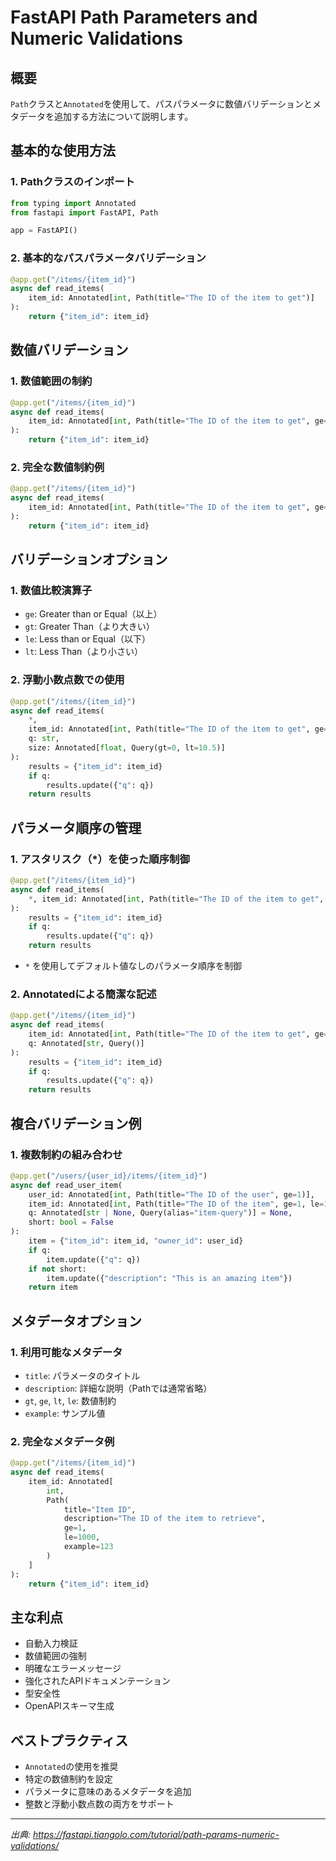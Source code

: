 # FastAPI Path Parameters and Numeric Validations

## 概要
`Path`クラスと`Annotated`を使用して、パスパラメータに数値バリデーションとメタデータを追加する方法について説明します。

## 基本的な使用方法

### 1. Pathクラスのインポート
```python
from typing import Annotated
from fastapi import FastAPI, Path

app = FastAPI()
```

### 2. 基本的なパスパラメータバリデーション
```python
@app.get("/items/{item_id}")
async def read_items(
    item_id: Annotated[int, Path(title="The ID of the item to get")]
):
    return {"item_id": item_id}
```

## 数値バリデーション

### 1. 数値範囲の制約
```python
@app.get("/items/{item_id}")
async def read_items(
    item_id: Annotated[int, Path(title="The ID of the item to get", ge=1)]
):
    return {"item_id": item_id}
```

### 2. 完全な数値制約例
```python
@app.get("/items/{item_id}")
async def read_items(
    item_id: Annotated[int, Path(title="The ID of the item to get", ge=1, le=1000)]
):
    return {"item_id": item_id}
```

## バリデーションオプション

### 1. 数値比較演算子
- `ge`: Greater than or Equal（以上）
- `gt`: Greater Than（より大きい）
- `le`: Less than or Equal（以下）
- `lt`: Less Than（より小さい）

### 2. 浮動小数点数での使用
```python
@app.get("/items/{item_id}")
async def read_items(
    *,
    item_id: Annotated[int, Path(title="The ID of the item to get", ge=0, le=1000)],
    q: str,
    size: Annotated[float, Query(gt=0, lt=10.5)]
):
    results = {"item_id": item_id}
    if q:
        results.update({"q": q})
    return results
```

## パラメータ順序の管理

### 1. アスタリスク（*）を使った順序制御
```python
@app.get("/items/{item_id}")
async def read_items(
    *, item_id: Annotated[int, Path(title="The ID of the item to get", ge=1)], q: str
):
    results = {"item_id": item_id}
    if q:
        results.update({"q": q})
    return results
```
- `*` を使用してデフォルト値なしのパラメータ順序を制御

### 2. Annotatedによる簡潔な記述
```python
@app.get("/items/{item_id}")
async def read_items(
    item_id: Annotated[int, Path(title="The ID of the item to get", ge=1)],
    q: Annotated[str, Query()]
):
    results = {"item_id": item_id}
    if q:
        results.update({"q": q})
    return results
```

## 複合バリデーション例

### 1. 複数制約の組み合わせ
```python
@app.get("/users/{user_id}/items/{item_id}")
async def read_user_item(
    user_id: Annotated[int, Path(title="The ID of the user", ge=1)],
    item_id: Annotated[int, Path(title="The ID of the item", ge=1, le=1000)],
    q: Annotated[str | None, Query(alias="item-query")] = None,
    short: bool = False
):
    item = {"item_id": item_id, "owner_id": user_id}
    if q:
        item.update({"q": q})
    if not short:
        item.update({"description": "This is an amazing item"})
    return item
```

## メタデータオプション

### 1. 利用可能なメタデータ
- `title`: パラメータのタイトル
- `description`: 詳細な説明（Pathでは通常省略）
- `gt`, `ge`, `lt`, `le`: 数値制約
- `example`: サンプル値

### 2. 完全なメタデータ例
```python
@app.get("/items/{item_id}")
async def read_items(
    item_id: Annotated[
        int,
        Path(
            title="Item ID",
            description="The ID of the item to retrieve",
            ge=1,
            le=1000,
            example=123
        )
    ]
):
    return {"item_id": item_id}
```

## 主な利点
- 自動入力検証
- 数値範囲の強制
- 明確なエラーメッセージ
- 強化されたAPIドキュメンテーション
- 型安全性
- OpenAPIスキーマ生成

## ベストプラクティス
- `Annotated`の使用を推奨
- 特定の数値制約を設定
- パラメータに意味のあるメタデータを追加
- 整数と浮動小数点数の両方をサポート

---
*出典: https://fastapi.tiangolo.com/tutorial/path-params-numeric-validations/*